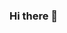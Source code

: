 ### Hi there 👋
<!--
**Pederbuk/Pederbuk** is a ✨ _special_ ✨ repository because its `README.md` (this file) appears on your GitHub profile.

Here are some ideas to get you started
-->
